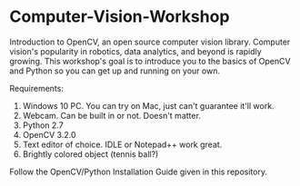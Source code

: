 # Computer-Vision-Workshop
Introduction to OpenCV, an open source computer vision library.  Computer vision's popularity in robotics, data analytics, and beyond is rapidly growing.  This workshop's goal is to introduce you to the basics of OpenCV and Python so you can get up and running on your own.

Requirements:
1.  Windows 10 PC.  You can try on Mac, just can't guarantee it'll work.
2.  Webcam.  Can be built in or not.  Doesn't matter.
3.  Python 2.7
4.  OpenCV 3.2.0
5.  Text editor of choice. IDLE or Notepad++ work great.
6.  Brightly colored object (tennis ball?)

Follow the OpenCV/Python Installation Guide given in this repository.
